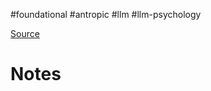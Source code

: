 #foundational #antropic #llm #llm-psychology

[Source](https://www.anthropic.com/research/tracing-thoughts-language-model)

# Notes